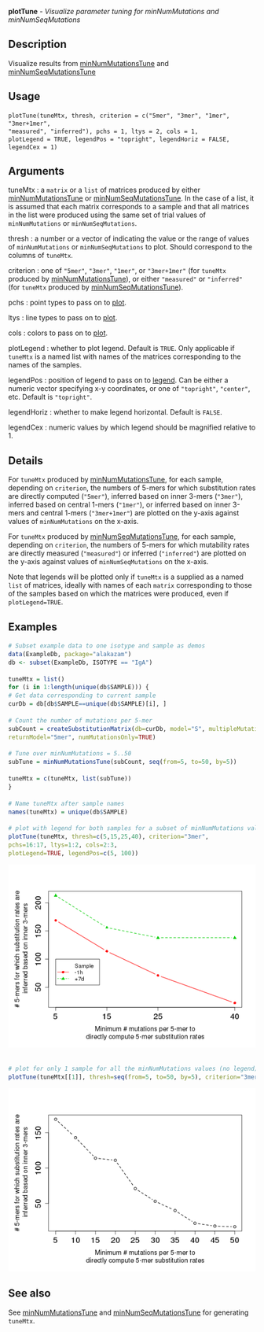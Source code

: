 





**plotTune** - *Visualize parameter tuning for minNumMutations and minNumSeqMutations*

Description
--------------------

Visualize results from [minNumMutationsTune](minNumMutationsTune.md) and [minNumSeqMutationsTune](minNumSeqMutationsTune.md)


Usage
--------------------
```
plotTune(tuneMtx, thresh, criterion = c("5mer", "3mer", "1mer", "3mer+1mer",
"measured", "inferred"), pchs = 1, ltys = 2, cols = 1,
plotLegend = TRUE, legendPos = "topright", legendHoriz = FALSE,
legendCex = 1)
```

Arguments
-------------------

tuneMtx
:   a `matrix` or a `list` of matrices produced by either 
[minNumMutationsTune](minNumMutationsTune.md) or [minNumSeqMutationsTune](minNumSeqMutationsTune.md).
In the case of a list, it is assumed that each matrix corresponds
to a sample and that all matrices in the list were produced using
the same set of trial values of `minNumMutations` or 
`minNumSeqMutations`.

thresh
:   a number or a vector of indicating the value or the range of values
of `minNumMutations` or `minNumSeqMutations` to plot. 
Should correspond to the columns of `tuneMtx`.

criterion
:   one of `"5mer"`, `"3mer"`, `"1mer"`, or `"3mer+1mer"` 
(for `tuneMtx` produced by [minNumMutationsTune](minNumMutationsTune.md)), or either 
`"measured"` or `"inferred"` (for `tuneMtx` produced by 
[minNumSeqMutationsTune](minNumSeqMutationsTune.md)).

pchs
:   point types to pass on to [plot](http://www.inside-r.org/r-doc/graphics/plot).

ltys
:   line types to pass on to [plot](http://www.inside-r.org/r-doc/graphics/plot).

cols
:   colors to pass on to [plot](http://www.inside-r.org/r-doc/graphics/plot).

plotLegend
:   whether to plot legend. Default is `TRUE`. Only applicable 
if `tuneMtx` is a named list with names of the matrices 
corresponding to the names of the samples.

legendPos
:   position of legend to pass on to [legend](http://www.inside-r.org/r-doc/graphics/legend). Can be either a
numeric vector specifying x-y coordinates, or one of 
`"topright"`, `"center"`, etc. Default is `"topright"`.

legendHoriz
:   whether to make legend horizontal. Default is `FALSE`.

legendCex
:   numeric values by which legend should be magnified relative to 1.



Details
-------------------

For `tuneMtx` produced by [minNumMutationsTune](minNumMutationsTune.md), for each sample, depending on
`criterion`, the numbers of 5-mers for which substitution rates are directly computed
(`"5mer"`), inferred based on inner 3-mers (`"3mer"`), inferred based on 
central 1-mers (`"1mer"`), or inferred based on inner 3-mers and central 1-mers
(`"3mer+1mer"`) are plotted on the y-axis against values of `minNumMutations` 
on the x-axis.

For `tuneMtx` produced by [minNumSeqMutationsTune](minNumSeqMutationsTune.md), for each sample, depending on
`criterion`, the numbers of 5-mers for which mutability rates are directly measured
(`"measured"`) or inferred (`"inferred"`) are plotted on the y-axis against values
of `minNumSeqMutations` on the x-axis.

Note that legends will be plotted only if `tuneMtx` is a supplied as a named `list`
of matrices, ideally with names of each `matrix` corresponding to those of the samples 
based on which the matrices were produced, even if `plotLegend=TRUE`.



Examples
-------------------

```R
# Subset example data to one isotype and sample as demos
data(ExampleDb, package="alakazam")
db <- subset(ExampleDb, ISOTYPE == "IgA")

tuneMtx = list()
for (i in 1:length(unique(db$SAMPLE))) {
# Get data corresponding to current sample
curDb = db[db$SAMPLE==unique(db$SAMPLE)[i], ]

# Count the number of mutations per 5-mer
subCount = createSubstitutionMatrix(db=curDb, model="S", multipleMutation="independent",
returnModel="5mer", numMutationsOnly=TRUE)

# Tune over minNumMutations = 5..50
subTune = minNumMutationsTune(subCount, seq(from=5, to=50, by=5))

tuneMtx = c(tuneMtx, list(subTune))
}

# Name tuneMtx after sample names 
names(tuneMtx) = unique(db$SAMPLE)

# plot with legend for both samples for a subset of minNumMutations values
plotTune(tuneMtx, thresh=c(5,15,25,40), criterion="3mer",
pchs=16:17, ltys=1:2, cols=2:3, 
plotLegend=TRUE, legendPos=c(5, 100))

```

![2](plotTune-2.png)

```R

# plot for only 1 sample for all the minNumMutations values (no legend)
plotTune(tuneMtx[[1]], thresh=seq(from=5, to=50, by=5), criterion="3mer")
```

![4](plotTune-4.png)


See also
-------------------

See [minNumMutationsTune](minNumMutationsTune.md) and [minNumSeqMutationsTune](minNumSeqMutationsTune.md) for generating 
`tuneMtx`.



